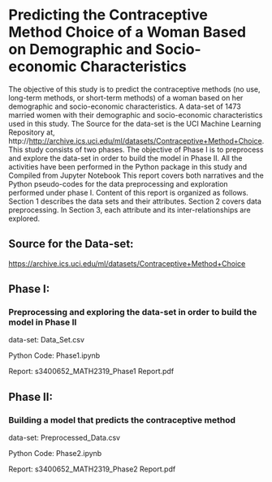 # Predicting the Contraceptive Method Choice of a Woman Based on Demographic and Socio-economic Characteristics
The objective of this study is to predict the contraceptive methods (no use, long-term methods, or short-term methods) of a woman based on her demographic and socio-economic characteristics. A data-set of 1473 married women with their demographic and socio-economic characteristics used in this study. The Source for the data-set is the UCI Machine Learning Repository at, http://http://archive.ics.uci.edu/ml/datasets/Contraceptive+Method+Choice. This study consists of two phases. The objective of Phase I is to preprocess and explore the data-set in order to build the model in Phase II. All the activities have been performed in the Python package in this study and Compiled from Jupyter Notebook This report covers both narratives and the Python pseudo-codes for the data preprocessing and exploration performed under phase I. Content of this report is organized as follows. Section 1 describes the data sets and their attributes. Section 2 covers data preprocessing. In Section 3, each attribute and its inter-relationships are explored.


## Source for the Data-set:
https://archive.ics.uci.edu/ml/datasets/Contraceptive+Method+Choice

## Phase I: 

### Preprocessing and exploring the data-set in order to build the model in Phase II

data-set: Data_Set.csv

Python Code: Phase1.ipynb

Report: s3400652_MATH2319_Phase1 Report.pdf


## Phase II: 

### Building a model that predicts the contraceptive method

data-set: Preprocessed_Data.csv

Python Code: Phase2.ipynb

Report: s3400652_MATH2319_Phase2 Report.pdf
